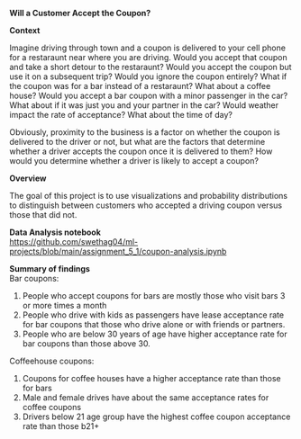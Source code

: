 <b> Will a Customer Accept the Coupon? </b>
 
 <b> Context </b>

Imagine driving through town and a coupon is delivered to your cell phone for a restaraunt near where you are driving. Would you accept that coupon and take a short detour to the restaraunt? Would you accept the coupon but use it on a subsequent trip? Would you ignore the coupon entirely? What if the coupon was for a bar instead of a restaraunt? What about a coffee house? Would you accept a bar coupon with a minor passenger in the car? What about if it was just you and your partner in the car? Would weather impact the rate of acceptance? What about the time of day?

Obviously, proximity to the business is a factor on whether the coupon is delivered to the driver or not, but what are the factors that determine whether a driver accepts the coupon once it is delivered to them? How would you determine whether a driver is likely to accept a coupon?

<b> Overview </b>

The goal of this project is to use visualizations and probability distributions to distinguish between customers who accepted a driving coupon versus those that did not.

<b> Data Analysis notebook </b> <br>
https://github.com/swethag04/ml-projects/blob/main/assignment_5_1/coupon-analysis.ipynb

<b> Summary of findings </b> <br>
 Bar coupons:

 1. People who accept coupons for bars are mostly those who  visit bars 3 or more times a month
 2. People who drive with kids as passengers have lease acceptance rate for bar coupons that those who drive alone or with friends or partners.
 3. People who are below 30 years of age have higher acceptance rate for bar coupons than those above 30.

Coffeehouse coupons:
 
 1. Coupons for coffee houses have a higher acceptance rate than those for bars
 2. Male and female drives have about the same acceptance rates for coffee coupons
 3. Drivers below 21 age group have the highest coffee coupon acceptance rate than those b21+
